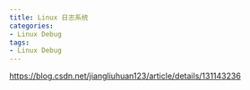 ```yaml
---
title: Linux 日志系统
categories: 
- Linux Debug
tags:
- Linux Debug
---
```



https://blog.csdn.net/jiangliuhuan123/article/details/131143236
